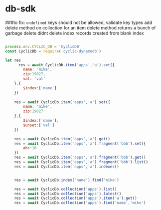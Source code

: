# db-sdk

###to fix:
`undefined` keys should not be allowed, validate key types
add delete method on collection for an item
delete method returns a bunch of garbage
delete didnt delete index records created from blank index


```js

process.env.CYCLIC_DB = 'CyclicDB'
const CyclicDb = require('cyclic-dynamodb')

let res
      res = await CyclicDb.item('apps','a').set({
        name: 'mike',
        zip:19027,
        val: 'val'
    },{
        $index:['name']
    })
    
    res = await CyclicDb.item('apps','a').set({
        name: 'mike',
        zip:19027
    },{
        $index:['name'],
        $unset:['val']
    })

    res = await CyclicDb.item('apps','a').get()
    res = await CyclicDb.item('apps','a').fragment('bbb').set({
        abc:10
    })
    res = await CyclicDb.item('apps','a').fragment('bbb').get()
    res = await CyclicDb.item('apps','a').fragment('bbb').list()
    res = await CyclicDb.item('apps','a').indexes()


    res = await CyclicDb.index('name').find('mike')

    res = await CyclicDb.collection('apps').list()
    res = await CyclicDb.collection('apps').latest()
    res = await CyclicDb.collection('apps').item('a').get()
    res = await CyclicDb.collection('apps').find('name','mike')
```